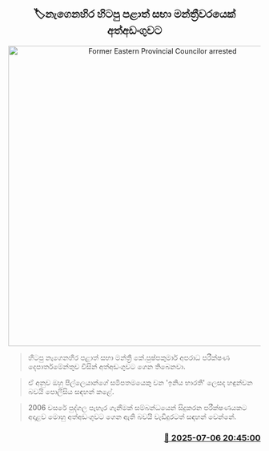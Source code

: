 <p align='center'><b><h2 align='center' title='Former Eastern Provincial Councilor arrested'>🏷නැගෙනහිර හිටපු පළාත් සභා මන්ත්‍රීවරයෙක් අත්අඩංගුවට</h2></b></p>
<p align='center'><img src='https://helakuru.sgp1.cdn.digitaloceanspaces.com/esana/images/lib/arrested2[1].jpg' width='600' alt='Former Eastern Provincial Councilor arrested'></p>

> හිටපු නැගෙනහිර පළාත් සභා මන්ත්‍රී කේ.පුෂ්පකුමාර් අපරාධ පරීක්ෂණ දෙපාර්තමේන්තුව විසින් අත්අඩංගුවට ගෙන තිබෙනවා.

> ඒ අනුව ඔහු පිල්ලෙයාන්ගේ සමීපතමයෙකු වන 'ඉනිය භාරතී' ලෙසද හඳුන්වන බවයි පොලීසිය සඳහන් කළේ.

> 2006 වසරේ පුද්ගල පැහැර ගැනීමක් සම්බන්ධයෙන් සිදුකරන පරීක්ෂණයකට අදාළව මොහු අත්අඩංගුවට ගෙන ඇති බවයි වැඩිදුරටත් සඳහන් වෙන්නේ.



<h3 align='right'><a href='https://www.helakuru.lk/esana/p/111625/'>📅 2025-07-06 20:45:00</a></h3>
